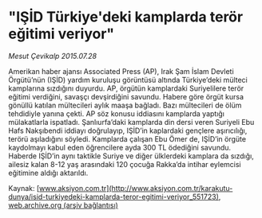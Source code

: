 # "IŞİD Türkiye'deki kamplarda terör eğitimi veriyor"

*Mesut Çevikalp 2015.07.28*

<div class="pNewsDetailMainContent" itemprop="articleBody">
 <p>
  Amerikan haber ajansı Associated Press (AP), Irak Şam İslam Devleti Örgütü’nün (IŞİD) yardım kuruluşu görüntüsü altında Türkiye’deki mülteci kamplarına sızdığını duyurdu. AP, örgütün kamplardaki Suriyelilere terör eğitimi verdiğini, savaşçı devşirdiğini savundu. Habere göre örgüt kursa gönüllü katılan mültecileri aylık maaşa bağladı. Bazı mültecileri de ölüm tehdidiyle yanına çekti. AP söz konusu iddiasını kamplarda yaptığı mülakatlarla ispatladı. Şanlıurfa’daki kamplarda din dersi veren Suriyeli Ebu Hafs Nakşıbendi iddiayı doğrulayıp, IŞİD’in kaplardaki gençlere aşırıcılığı, terörü aşıladığını söyledi. Kamplarda çalışan Ebu Ömer de, IŞİD’in örgüte kaydolmayı kabul eden öğrencilere ayda 300 TL ödediğini savundu. Haberde IŞİD’in aynı taktikle Suriye ve diğer ülklerdeki kamplara da sızdığı, ailesiz kalan 8-12 yaş arasındaki 120 çocuğa Rakka’da intihar eylemcisi eğitimine aldığı aktarıldı.
 </p>
</div>


Kaynak: [www.aksiyon.com.tr](http://www.aksiyon.com.tr/karakutu-dunya/isid-turkiyedeki-kamplarda-teror-egitimi-veriyor_551723), [web.archive.org (arşiv bağlantısı)](http://web.archive.org/web/20150805125947/http://www.aksiyon.com.tr/karakutu-dunya/isid-turkiyedeki-kamplarda-teror-egitimi-veriyor_551723)

